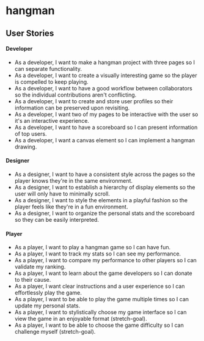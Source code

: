 # hangman

## User Stories
#### Developer
- As a developer, I want to make a hangman project with three pages so I can separate functionality.
- As a developer, I want to create a visually interesting game so the player is compelled to keep playing.
- As a developer, I want to have a good workflow between collaborators so the individual contributions aren't conflicting.
- As a developer, I want to create and store user profiles so their information can be preserved upon revisiting.
- As a developer, I want two of my pages to be interactive with the user so it's an interactive experience.
- As a developer, I want to have a scoreboard so I can present information of top users.
- As a developer, I want a canvas element so I can implement a hangman drawing.

#### Designer
- As a designer, I want to have a consistent style across the pages so the player knows they're in the same environment.
- As a designer, I want to establish a hierarchy of display elements so the user will only have to minimally scroll.
- As a designer, I want to style the elements in a playful fashion so the player feels like they're in a fun environment.
- As a designer, I want to organize the personal stats and the scoreboard so they can be easily interpreted.

#### Player
- As a player, I want to play a hangman game so I can have fun.
- As a player, I want to track my stats so I can see my performance.
- As a player, I want to compare my performance to other players so I can validate my ranking.
- As a player, I want to learn about the game developers so I can donate to their cause.
- As a player, I want clear instructions and a user experience so I can effortlessly play the game.
- As a player, I want to be able to play the game multiple times so I can update my personal stats.
- As a player, I want to stylistically choose my game interface so I can view the game in an enjoyable format (stretch-goal).
- As a player, I want to be able to choose the game difficulty so I can challenge myself (stretch-goal).
